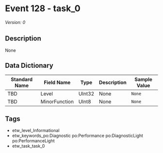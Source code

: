 # Event 128 - task_0
###### Version: 0

## Description
None

## Data Dictionary
|Standard Name|Field Name|Type|Description|Sample Value|
|---|---|---|---|---|
|TBD|Level|UInt32|None|`None`|
|TBD|MinorFunction|UInt8|None|`None`|

## Tags
* etw_level_Informational
* etw_keywords_po:Diagnostic po:Performance po:DiagnosticLight po:PerformanceLight
* etw_task_task_0